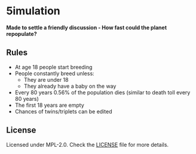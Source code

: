 # 5imulation

**Made to settle a friendly discussion - How fast could the planet repopulate?**

## Rules

- At age 18 people start breeding
- People constantly breed unless:
    - They are under 18
    - They already have a baby on the way
- Every 80 years 0.56% of the population dies (similar to death toll every 80 years)
- The first 18 years are empty
- Chances of twins/triplets can be edited

## License

Licensed under MPL-2.0. Check the [LICENSE](./LICENSE) file for more details.